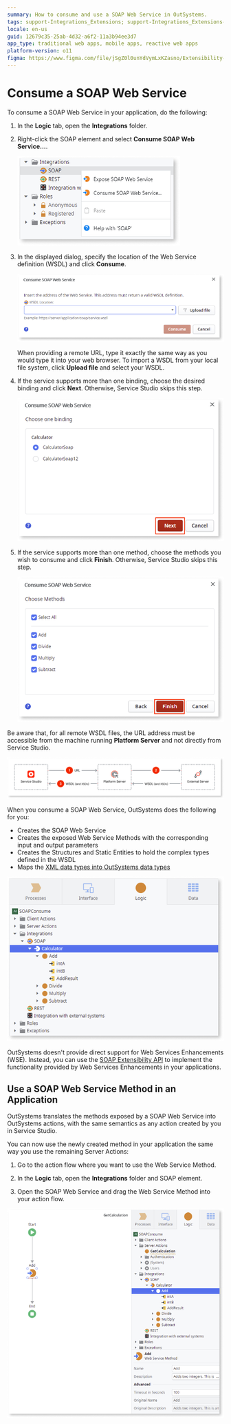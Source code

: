 ```yaml
---
summary: How to consume and use a SOAP Web Service in OutSystems.
tags: support-Integrations_Extensions; support-Integrations_Extensions-overview
locale: en-us
guid: 12679c35-25ab-4d32-a6f2-11a3b94ee3d7
app_type: traditional web apps, mobile apps, reactive web apps
platform-version: o11
figma: https://www.figma.com/file/jSgZ0l0unYdVymLxKZasno/Extensibility-and-Integration?type=design&node-id=418%3A4&mode=design&t=8a1ub9syb4QKHbuk-1
---
```


# Consume a SOAP Web Service

To consume a SOAP Web Service in your application, do the following:

1. In the **Logic** tab, open the **Integrations** folder.

1. Right-click the SOAP element and select **Consume SOAP Web Service...**.

    ![Screenshot of the 'Consume SOAP Web Service' dialog in OutSystems Service Studio](images/soap-consume-add-consume-ss.png "Consume SOAP Web Service Dialog")

1. In the displayed dialog, specify the location of the Web Service definition (WSDL) and click **Consume**.

    ![Dialog box for specifying the WSDL location of a SOAP Web Service in OutSystems](images/soap-consume-wsdl-ss.png "Specify WSDL Location")

    When providing a remote URL, type it exactly the same way as you would type it into your web browser. To import a WSDL from your local file system, click **Upload file** and select your WSDL.

1. If the service supports more than one binding, choose the desired binding and click **Next**. Otherwise, Service Studio skips this step.

    ![Selection of SOAP service bindings in OutSystems Service Studio](images/soap-consume-bindings-ss.png "Select SOAP Service Binding")

1. If the service supports more than one method, choose the methods you wish to consume and click **Finish**. Otherwise, Service Studio skips this step.

    ![Choosing methods from a SOAP Web Service to consume in OutSystems](images/soap-consume-methods-ss.png "Choose SOAP Service Methods")

Be aware that, for all remote WSDL files, the URL address must be accessible from the machine running **Platform Server** and not directly from Service Studio.

![Illustration showing the requirement for the WSDL file to be accessible from the Platform Server in OutSystems](images/wsdl-files-diag.png "WSDL File Accessibility")

When you consume a SOAP Web Service, OutSystems does the following for you:

* Creates the SOAP Web Service
* Creates the exposed Web Service Methods with the corresponding input and output parameters
* Creates the Structures and Static Entities to hold the complex types defined in the WSDL
* Maps the [XML data types into OutSystems data types](<../../../ref/integration-with-systems/soap/consumed-soap/mapping-xml-to-outsystems.md>)

![Result of consuming a SOAP Web Service in OutSystems, showing created elements](images/soap-consume-result.png "SOAP Web Service Consumption Result")

OutSystems doesn't provide direct support for Web Services Enhancements (WSE). Instead, you can use the [SOAP Extensibility API](<../../../ref/apis/soap-extensibility-api.md>) to implement the functionality provided by Web Services Enhancements in your applications.

## Use a SOAP Web Service Method in an Application

OutSystems translates the methods exposed by a SOAP Web Service into OutSystems actions, with the same semantics as any action created by you in Service Studio.

You can now use the newly created method in your application the same way you use the remaining Server Actions:

1. Go to the action flow where you want to use the Web Service Method.

1. In the **Logic** tab, open the **Integrations** folder and SOAP element.

1. Open the SOAP Web Service and drag the Web Service Method into your action flow.

![Dragging a SOAP Web Service method into an action flow in OutSystems Service Studio](images/soap-consume-invoke.png "Invoke SOAP Web Service Method")
